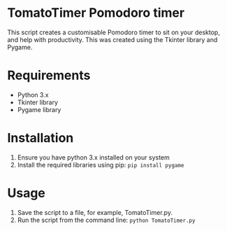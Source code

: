 # TomatoTimer Pomodoro timer
This script creates a customisable Pomodoro timer to sit on your desktop, and help with productivity. This was created using the Tkinter library and Pygame.

# Requirements
* Python 3.x
* Tkinter library
* Pygame library

# Installation
1. Ensure you have python 3.x installed on your system
2. Install the required libraries using pip:
`pip install pygame`

# Usage
1. Save the script to a file, for example, TomatoTimer.py.
2. Run the script from the command line:
`python TomatoTimer.py`
